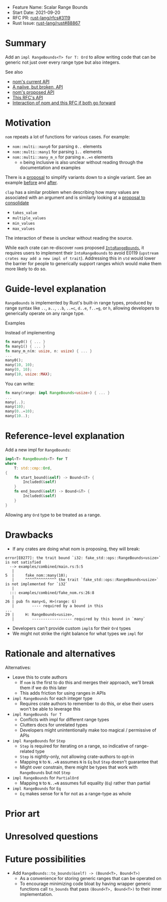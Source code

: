 - Feature Name: Scalar Range Bounds
- Start Date: 2021-09-20
- RFC PR: [rust-lang/rfcs#3119](https://github.com/rust-lang/rfcs/pull/3119)
- Rust Issue: [rust-lang/rust#88867](https://github.com/rust-lang/rust/issues/88867)

# Summary
[summary]: #summary

Add an `impl RangeBounds<T> for T: Ord` to allow writing code that can be
generic not just over every range type but also integers.

See also
- [nom's current API](examples/current)
- [A naiive, but broken, API](examples/broken-nom-proposal)
- [nom's proposed API](examples/nom-proposal)
- [This RFC's API](examples/rust-proposal)
- [Interaction of nom and this RFC if both go forward](examples/combined)

# Motivation
[motivation]: #motivation

`nom` repeats a lot of functions for various cases.  For example:
- `nom::multi::many0` for parsing `0..` elements
- `nom::multi::many1` for parsing `1..` elements
- `nom::multi::many_m_n` for parsing `m..=n` elements
  - `n` being inclusive is also unclear without reading through the documentation and examples

There is a [proposal](https://github.com/Geal/nom/issues/1393) to simplify
variants down to a single variant.  See an example
[before](examples/current/main.rs) and [after](examples/nom-proposal/main.rs).

`clap` has a similar problem when describing how many values are associated
with an argument and is similarly looking at a [proposal to
consolidate](https://github.com/clap-rs/clap/issues/2688)
- `takes_value`
- `multiple_values`
- `min_values`
- `max_values`

The interaction of these is unclear without reading the source.

While each crate can re-discover `nom`s proposed
[`IntoRangeBounds`](examples/nom-proposa/fake_nom.rs), it requires users to
implement their `IntoRangeBounds` to avoid E0119
(`upstream crates may add a new impl of trait`).  Addressing this in `std`
would lower the barrier for people to generically support ranges which would
make them more likely to do so.

# Guide-level explanation
[guide-level-explanation]: #guide-level-explanation

`RangeBounds` is implemented by Rust's built-in range types, produced
by range syntax like `..`, `a..`, `..b`, `..=c`, `d..e`, `f..=g`, or `h`,
allowing developers to generically operate on any range type.

Examples

Instead of implementing
```rust
fn many0() { ... }
fn many1() { ... }
fn many_m_n(m: usize, n: usize) { ... }
...
many0();
many(10, 10);
many(0, 10);
many(10, usize::MAX);
```

You can write:
```rust
fn many(range: impl RangeBounds<usize>) { ... }
...
many(..);
many(10);
many(0..=10);
many(10..);
```

# Reference-level explanation
[reference-level-explanation]: #reference-level-explanation

Add a new impl for `RangeBounds`:
```rust
impl<T> RangeBounds<T> for T
where
    T: std::cmp::Ord,
{
    fn start_bound(&self) -> Bound<&T> {
        Included(&self)
    }
    fn end_bound(&self) -> Bound<&T> {
        Included(&self)
    }
}
```

Allowing any `Ord` type to be treated as a range.

# Drawbacks
[drawbacks]: #drawbacks

- If any crates are doing what nom is proposing, they will break:
```
error[E0277]: the trait bound `i32: fake_std::ops::RangeBounds<usize>` is not satisfied
  --> examples/combined/main.rs:5:5
   |
5  |     fake_nom::many(10);
   |     ^^^^^^^^^^^^^^ the trait `fake_std::ops::RangeBounds<usize>` is not implemented for `i32`
   | 
  ::: examples/combined/fake_nom.rs:26:8
   |
26 | pub fn many<G, H>(range: G)
   |        ---- required by a bound in this
...
29 |     H: RangeBounds<usize>,
   |        ------------------ required by this bound in `many`
```
- Developers can't provide custom `impl`s for their `Ord` types
- We might not strike the right balance for what types we `impl` for

# Rationale and alternatives
[rationale-and-alternatives]: #rationale-and-alternatives

Alternatives:
- Leave this to crate authors
  - If `nom` is the first to do this and merges their approach, we'll break them if we do this later
  - This adds friction for using ranges in APIs
- `impl RangeBounds` for each integer type
  - Requires crate authors to remember to do this, or else their users won't be able to leverage this
- `impl RangeBounds for T`
  - Conflicts with impl for different range types
  - Clutters docs for unrelated types
  - Developers might unintentionally make too magical / permissive of APIs
- `impl RangeBounds` for `Step`
  - `Step` is required for iterating on a range, so indicative of range-related type
  - `Step` is nightly-only, not allowing crate-authors to opt-in
  - Mapping `N` to `N..=N` assumes `N` is `Eq` but `Step` doesn't guarantee that
  - Might over constrain, there might be types that work with `RangeBounds` but not `Step`
- `impl RangeBounds` for `PartialOrd`
  - Mapping `N` to `N..=N` assumes full equality (`Eq`) rather than partial
- `impl RangeBounds` for `Eq`
  - `Eq` makes sense for `N` for not as a range-type as whole

# Prior art
[prior-art]: #prior-art

# Unresolved questions
[unresolved-questions]: #unresolved-questions


# Future possibilities
[future-possibilities]: #future-possibilities

- Add `RangeBounds::to_bounds(&self) -> (Bound<T>, Bound<T>)`
  - As a convenience for storing generic ranges that can be operated on
  - To encourage minimizing code bloat by having wrapper generic functions call
    `to_bounds` that pass `(Bound<T>, Bound<T>)` to their inner implementation.
